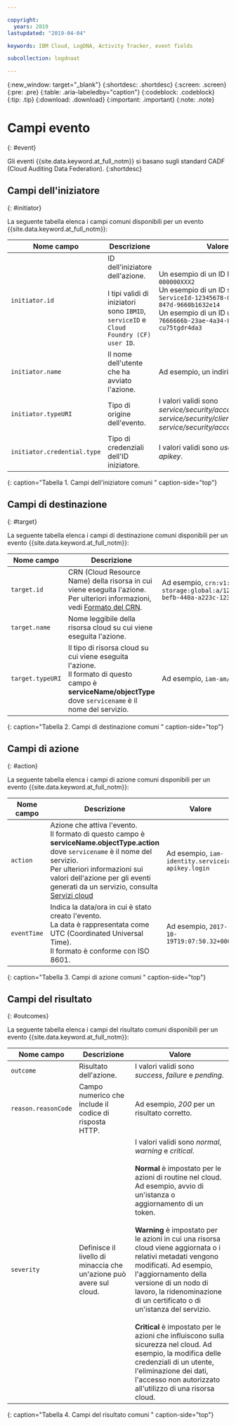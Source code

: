 ```yaml
---

copyright:
  years: 2019
lastupdated: "2019-04-04"

keywords: IBM Cloud, LogDNA, Activity Tracker, event fields

subcollection: logdnaat

---
```


{:new_window: target="_blank"}
{:shortdesc: .shortdesc}
{:screen: .screen}
{:pre: .pre}
{:table: .aria-labeledby="caption"}
{:codeblock: .codeblock}
{:tip: .tip}
{:download: .download}
{:important: .important}
{:note: .note}



# Campi evento
{: #event}

Gli eventi {{site.data.keyword.at_full_notm}} si basano sugli standard CADF (Cloud Auditing Data Federation).
{:shortdesc}

## Campi dell'iniziatore 
{: #initiator}

La seguente tabella elenca i campi comuni disponibili per un evento {{site.data.keyword.at_full_notm}}:

|Nome campo |Descrizione| Valore |
|------------|-------------|-------|
| `initiator.id` |ID dell'iniziatore dell'azione. </br></br>I tipi validi di iniziatori sono `IBMID`, `serviceID` e `Cloud Foundry (CF) user ID`. | Un esempio di un ID IBM è `IBMid-000000XXX2` </br>Un esempio di un ID servizio è `iam-ServiceId-12345678-0165-4c89-847d-9660b1632e14` </br>Un esempio di un ID utente CF è `7666666b-23ae-4a34-8569-cu75tgdr4da3` |
| `initiator.name` |Il nome dell'utente che ha avviato l'azione.|Ad esempio, un indirizzo email. |
| `initiator.typeURI` |Tipo di origine dell'evento.|I valori validi sono *service/security/account/user*, *service/security/clientid* e *service/security/account/serviceid*. |
| `initiator.credential.type` |Tipo di credenziali dell'ID iniziatore. |I valori validi sono *user*, *token* e *apikey*. |
{: caption="Tabella 1. Campi dell'iniziatore comuni " caption-side="top"} 

  

## Campi di destinazione
{: #target}

La seguente tabella elenca i campi di destinazione comuni disponibili per un evento {{site.data.keyword.at_full_notm}}: 

|Nome campo |Descrizione| Valore |
|------------|-------------|-------|
| `target.id` |CRN (Cloud Resource Name) della risorsa in cui viene eseguita l'azione. </br>Per ulteriori informazioni, vedi [Formato del CRN](/docs/overview?topic=overview-format-crn#format). | Ad esempio, `crn:v1:bluemix:public:cloud-object-storage:global:a/12345678e6232019c6567c9123456789:fr56et47-befb-440a-a223c-12345678dae1:bucket:bucket1` |
| `target.name` |Nome leggibile della risorsa cloud su cui viene eseguita l'azione. |  |
| `target.typeURI` |Il tipo di risorsa cloud su cui viene eseguita l'azione. </br>Il formato di questo campo è **serviceName/objectType** dove `servicename` è il nome del servizio. | Ad esempio, `iam-am/policy` o `cloud-object-storage/bucket/acl` |
{: caption="Tabella 2. Campi di destinazione comuni " caption-side="top"} 


 
## Campi di azione
{: #action}

La seguente tabella elenca i campi di azione comuni disponibili per un evento {{site.data.keyword.at_full_notm}}: 

|Nome campo |Descrizione| Valore |
|------------|-------------|-------|
| `action` |Azione che attiva l'evento. </br>Il formato di questo campo è **serviceName.objectType.action** dove `servicename` è il nome del servizio. </br>Per ulteriori informazioni sui valori dell'azione per gli eventi generati da un servizio, consulta <a href="/docs/services/Activity-Tracker-with-LogDNA?topic=logdnaat-cloud_services#cloud_services">Servizi cloud</a> | Ad esempio, `iam-identity.serviceid-apikey.login` |
| `eventTime` |Indica la data/ora in cui è stato creato l'evento. </br>La data è rappresentata come UTC (Coordinated Universal Time). </br>Il formato è conforme con ISO 8601. |Ad esempio, `2017-10-19T19:07:50.32+0000` |
{: caption="Tabella 3. Campi di azione comuni " caption-side="top"} 



## Campi del risultato
{: #outcomes}

La seguente tabella elenca i campi del risultato comuni disponibili per un evento {{site.data.keyword.at_full_notm}}: 

|Nome campo |Descrizione| Valore |
|------------|-------------|-------|
| `outcome` |Risultato dell'azione. |I valori validi sono *success*, *failure* e *pending*. |
| `reason.reasonCode` |Campo numerico che include il codice di risposta HTTP. |Ad esempio, *200* per un risultato corretto.|
| `severity` |Definisce il livello di minaccia che un'azione può avere sul cloud.  |I valori validi sono *normal*, *warning* e *critical*. </br></br>**Normal** è impostato per le azioni di routine nel cloud. Ad esempio, avvio di un'istanza o aggiornamento di un token. </br></br>**Warning** è impostato per le azioni in cui una risorsa cloud viene aggiornata o i relativi metadati vengono modificati. Ad esempio, l'aggiornamento della versione di un nodo di lavoro, la ridenominazione di un certificato o di un'istanza del servizio. </br></br>**Critical** è impostato per le azioni che influiscono sulla sicurezza nel cloud. Ad esempio, la modifica delle credenziali di un utente, l'eliminazione dei dati, l'accesso non autorizzato all'utilizzo di una risorsa cloud. |
{: caption="Tabella 4. Campi del risultato comuni " caption-side="top"} 


